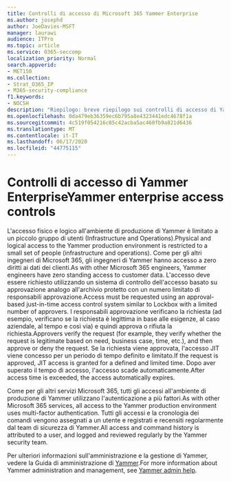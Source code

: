 ```yaml
---
title: Controlli di accesso di Microsoft 365 Yammer Enterprise
ms.author: josephd
author: JoeDavies-MSFT
manager: laurawi
audience: ITPro
ms.topic: article
ms.service: O365-seccomp
localization_priority: Normal
search.appverid:
- MET150
ms.collection:
- Strat_O365_IP
- M365-security-compliance
f1.keywords:
- NOCSH
description: "Riepilogo: breve riepilogo sui controlli di accesso di Yammer Enterprise nell'ambiente di produzione."
ms.openlocfilehash: 0da479eb36359ec6b795a8e4323441edc4678f1a
ms.sourcegitcommit: 4c519f054216c05c42acba5ac460fb9a821d6436
ms.translationtype: MT
ms.contentlocale: it-IT
ms.lasthandoff: 06/17/2020
ms.locfileid: "44775115"
---
```

# <a name="yammer-enterprise-access-controls"></a><span data-ttu-id="71f4c-103">Controlli di accesso di Yammer Enterprise</span><span class="sxs-lookup"><span data-stu-id="71f4c-103">Yammer enterprise access controls</span></span> 

<span data-ttu-id="71f4c-104">L'accesso fisico e logico all'ambiente di produzione di Yammer è limitato a un piccolo gruppo di utenti (Infrastructure and Operations).</span><span class="sxs-lookup"><span data-stu-id="71f4c-104">Physical and logical access to the Yammer production environment is restricted to a small set of people (infrastructure and operations).</span></span> <span data-ttu-id="71f4c-105">Come per gli altri ingegneri di Microsoft 365, gli ingegneri di Yammer hanno accesso a zero diritti ai dati dei clienti.</span><span class="sxs-lookup"><span data-stu-id="71f4c-105">As with other Microsoft 365 engineers, Yammer engineers have zero standing access to customer data.</span></span> <span data-ttu-id="71f4c-106">L'accesso deve essere richiesto utilizzando un sistema di controllo dell'accesso basato su approvazione analogo all'archivio protetto con un numero limitato di responsabili approvazione.</span><span class="sxs-lookup"><span data-stu-id="71f4c-106">Access must be requested using an approval-based just-in-time access control system similar to Lockbox with a limited number of approvers.</span></span> <span data-ttu-id="71f4c-107">I responsabili approvazione verificano la richiesta (ad esempio, verificano se la richiesta è legittima in base alle esigenze, al caso aziendale, al tempo e così via) e quindi approva o rifiuta la richiesta.</span><span class="sxs-lookup"><span data-stu-id="71f4c-107">Approvers verify the request (for example, they verify whether the request is legitimate based on need, business case, time, etc.), and then approve or deny the request.</span></span> <span data-ttu-id="71f4c-108">Se la richiesta viene approvata, l'accesso JIT viene concesso per un periodo di tempo definito e limitato.</span><span class="sxs-lookup"><span data-stu-id="71f4c-108">If the request is approved, JIT access is granted for a defined and limited time.</span></span> <span data-ttu-id="71f4c-109">Dopo aver superato il tempo di accesso, l'accesso scade automaticamente.</span><span class="sxs-lookup"><span data-stu-id="71f4c-109">After access time is exceeded, the access automatically expires.</span></span>

<span data-ttu-id="71f4c-110">Come per gli altri servizi Microsoft 365, tutti gli accessi all'ambiente di produzione di Yammer utilizzano l'autenticazione a più fattori.</span><span class="sxs-lookup"><span data-stu-id="71f4c-110">As with other Microsoft 365 services, all access to the Yammer production environment uses multi-factor authentication.</span></span> <span data-ttu-id="71f4c-111">Tutti gli accessi e la cronologia dei comandi vengono assegnati a un utente e registrati e recensiti regolarmente dal team di sicurezza di Yammer.</span><span class="sxs-lookup"><span data-stu-id="71f4c-111">All access and command history is attributed to a user, and logged and reviewed regularly by the Yammer security team.</span></span>

<span data-ttu-id="71f4c-112">Per ulteriori informazioni sull'amministrazione e la gestione di Yammer, vedere la Guida di amministrazione di [Yammer](https://docs.microsoft.com/yammer/yammer-landing-page).</span><span class="sxs-lookup"><span data-stu-id="71f4c-112">For more information about Yammer administration and management, see [Yammer admin help](https://docs.microsoft.com/yammer/yammer-landing-page).</span></span>
